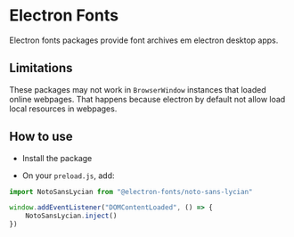 # Electron Fonts

Electron fonts packages provide font archives em electron desktop apps.

## Limitations

These packages may not work in `BrowserWindow` instances that loaded online webpages. That happens because electron by default not allow load local resources in webpages.

## How to use

* Install the package

* On your `preload.js`, add:

```ts
import NotoSansLycian from "@electron-fonts/noto-sans-lycian"

window.addEventListener("DOMContentLoaded", () => {
    NotoSansLycian.inject()
})
```